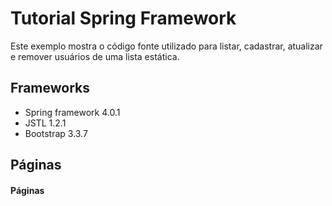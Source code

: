# Tutorial Spring Framework #

Este exemplo mostra o código fonte utilizado para listar, cadastrar, atualizar e remover usuários de uma lista estática. 

## Frameworks ##

* Spring framework 4.0.1
* JSTL 1.2.1
* Bootstrap 3.3.7

## Páginas ##

#### Páginas ####






